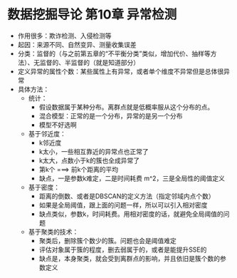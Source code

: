 # 数据挖掘导论 第10章 异常检测

+ 作用很多：欺诈检测、入侵检测等
+ 起因：来源不同、自然变异、测量收集误差
+ 分类：监督的（与之前第五章的“不平衡分类”类似，增加代价、抽样等方法）、无监督的、半监督的（就是知道部分）
+ 定义异常的属性个数：某些属性上有异常，或者单个维度不异常但是总体很异常
+ 具体方法：
  + 统计：
    + 假设数据属于某种分布。离群点就是低概率服从这个分布的点。
    + 混合模型：正常的是一个分布，异常的是另一个分布
    + 模型不好选啊
  + 基于邻近度：
    + k邻近度
    + k太小，一些相互靠近的异常点也正常了
    + k太大，点数小于k的簇也全成异常了
    + 第k个 ===> 前k个距离的平均
    + 缺点，一是参数k难定，二是时间耗费 m^2，三是全局性的阈值定义
  + 基于密度：
    + 距离的倒数、或者是DBSCAN的定义方法（指定邻域内点个数）
    + 如果是全局阈值，跟上面的问题一样，所以可以引入相对密度
    + 缺点类似，参数k，时间耗费。用相对密度的话，就避免全局阈值的问题
  + 基于聚类的技术：
    + 聚类后，删除簇个数少的簇。问题也会是阈值难定
    + 评估对象属于簇的程度，删去弱属于的，或者是能提升SSE的
    + 缺点是，本身聚类，就会受到离群点的影响，并且依旧是簇个数的参数定义

